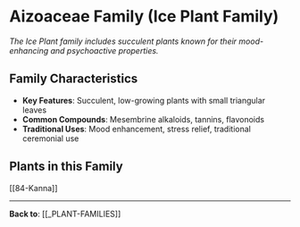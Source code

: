 # Aizoaceae Family (Ice Plant Family)

*The Ice Plant family includes succulent plants known for their mood-enhancing and psychoactive properties.*

## Family Characteristics
- **Key Features**: Succulent, low-growing plants with small triangular leaves
- **Common Compounds**: Mesembrine alkaloids, tannins, flavonoids
- **Traditional Uses**: Mood enhancement, stress relief, traditional ceremonial use

## Plants in this Family

[[84-Kanna]]

---

**Back to**: [[_PLANT-FAMILIES]]